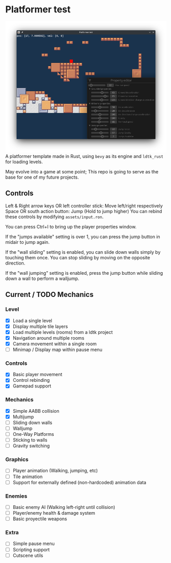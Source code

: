 # Platformer test
![Screenshot](Screenshot.png)
A platformer template made in Rust, using `bevy` as its engine and `ldtk_rust` for loading levels.

May evolve into a game at some point; This repo is going to serve as the base for one of my future projects.

## Controls
Left & Right arrow keys OR left controller stick: Move left/right respectively
Space OR south action button: Jump (Hold to jump higher)
You can rebind these controls by modifying `assets/input.ron`.

You can press Ctrl+I to bring up the player properties window.

If the "jumps available" setting is over 1, you can press the jump button in midair to jump again.

If the "wall sliding" setting is enabled, you can slide down walls simply by touching them once. You
can stop sliding by moving on the opposite direction.

If the "wall jumping" setting is enabled, press the jump button while sliding down a wall to perform
a walljump.

## Current / TODO Mechanics
### Level
- [x] Load a single level
- [x] Display multiple tile layers
- [x] Load multiple levels (rooms) from a ldtk project
- [x] Navigation around multiple rooms
- [x] Camera movement within a single room
- [ ] Minimap / Display map within pause menu

### Controls
- [x] Basic player movement
- [x] Control rebinding
- [x] Gamepad support

### Mechanics
- [x] Simple AABB collision
- [x] Multijump
- [ ] Sliding down walls
- [ ] Walljump
- [ ] One-Way Platforms
- [ ] Sticking to walls
- [ ] Gravity switching

### Graphics
- [ ] Player animation (Walking, jumping, etc)
- [ ] Tile animation
- [ ] Support for externally defined (non-hardcoded) animation data

### Enemies
- [ ] Basic enemy AI (Walking left-right until collision)
- [ ] Player/enemy health & damage system
- [ ] Basic proyectile weapons

### Extra
- [ ] Simple pause menu
- [ ] Scripting support
- [ ] Cutscene utils
